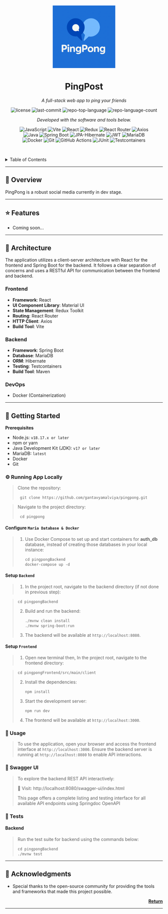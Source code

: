 <p align="center">
  <img src="pingpongFrontend/src/main/client/src/assets/pingpong-logo.png" width="200">
</p>
<p align="center">
    <h1 align="center">PingPost</h1>
</p>
<p align="center">
    <em>A full-stack web app to ping your friends</em>
</p>
<p align="center">
    <img src="https://img.shields.io/github/license/gantavyamalviya/pingpong?style=flat&logo=opensourceinitiative&logoColor=white&color=0080ff" alt="license">
    <img src="https://img.shields.io/github/last-commit/gantavyamalviya/pingpong?style=flat&logo=git&logoColor=white&color=0080ff" alt="last-commit">
    <img src="https://img.shields.io/github/languages/top/gantavyamalviya/pingpong?style=flat&color=0080ff" alt="repo-top-language">
    <img src="https://img.shields.io/github/languages/count/gantavyamalviya/pingpong?style=flat&color=0080ff" alt="repo-language-count">
<p>
<p align="center">
        <em>Developed with the software and tools below.</em>
</p>
<p align="center">    
    <img src="https://img.shields.io/badge/JavaScript-F7DF1E.svg?style=flat&logo=JavaScript&logoColor=black" alt="JavaScript">
    <img src="https://img.shields.io/badge/Vite-646CFF.svg?style=flat&logo=Vite&logoColor=white" alt="Vite">
    <img src="https://img.shields.io/badge/React-61DAFB.svg?style=flat&logo=React&logoColor=black" alt="React">
    <img src="https://img.shields.io/badge/Redux-764ABC.svg?style=flat&logo=redux&logoColor=white" alt="Redux">
    <img src="https://img.shields.io/badge/React_Router-CA4245.svg?style=flat&logo=react-router&logoColor=white" alt="React Router">
    <img src="https://img.shields.io/badge/Axios-5A29E4.svg?style=flat&logo=Axios&logoColor=white" alt="Axios">
    <br> 
    <img src="https://img.shields.io/badge/Java-ED8B00.svg?style=flat&logo=openjdk&logoColor=black" alt="Java">
    <img src="https://img.shields.io/badge/Spring_Boot-6DB33F.svg?style=flat&logo=spring-boot&logoColor=white" alt="Spring Boot">
    <img src="https://img.shields.io/badge/JPA-Hibernate-59666C.svg?style=flat&logo=hibernate&logoColor=white" alt="JPA-Hibernate">
    <img src="https://img.shields.io/badge/JWT-3BBAF1.svg?style=flat&logo=jsonwebtokens&logoColor=white" alt="JWT">
    <img src="https://img.shields.io/badge/MariaDB-003545?style=flat&logo=mariadb&logoColor=white" alt="MariaDB">
    <br>   
    <img src="https://img.shields.io/badge/Docker-2496ED.svg?style=flat&logo=Docker&logoColor=white" alt="Docker">
    <img src="https://img.shields.io/badge/Git-F05032.svg?style=flat&logo=git&logoColor=white" alt="Git">
    <img src="https://img.shields.io/badge/GitHub%20Actions-2088FF.svg?style=flat&logo=GitHub-Actions&logoColor=white" alt="GitHub Actions">
    <img src="https://img.shields.io/badge/JUnit-25A162.svg?style=flat&logo=junit5&logoColor=white" alt="JUnit">
    <img src="https://img.shields.io/badge/Testcontainers-3186A1.svg?style=flat&logo=linuxcontainers&logoColor=white" alt="Testcontainers">
</p>

<br><!-- TABLE OF CONTENTS -->

<details>
  <summary>Table of Contents</summary><br>

- [📕 Overview](#-overview)

- [⭐ Features](#-features)

- [🧩 Architecture](#-architecture)

- [🚀 Getting Started](#-getting-started)

    - [⚙️ Running App Locally](#️-running-app-locally)
    - [📖 Usage](#-usage)
    - [📘 Swagger UI](#-swagger-ui)
    - [🧪 Tests](#-tests)

- [👏 Acknowledgments](#-acknowledgments)

  </details>
  <hr>

## 📕 Overview

PingPong is a robust social media currently in dev stage.

---

## ⭐ Features

- Coming soon...

---

## 🧩 Architecture

The application utilizes a client-server architecture with React for the frontend and Spring Boot for the backend. It follows a clear separation of concerns and uses a RESTful API for communication between the frontend and backend.

### Frontend

- **Framework**: React
- **UI Component Library**: Material UI
- **State Management**: Redux Toolkit
- **Routing**: React Router
- **HTTP Client**: Axios
- **Build Tool**: Vite

### Backend

- **Framework**: Spring Boot
- **Database**: MariaDB
- **ORM**: Hibernate
- **Testing**: Testcontainers
- **Build Tool**: Maven

### DevOps

- Docker (Containerization)

---

## 🚀 Getting Started

**Prerequisites**

- Node.js: `v18.17.x or later`
- npm or yarn
- Java Development Kit (JDK): `v17 or later`
- MariaDB: `latest`
- Docker
- Git

### ⚙️ Running App Locally

> Clone the repository:
>
> ```console
>  git clone https://github.com/gantavyamalviya/pingpong.git
> ```

> Navigate to the project directory:
>
> ```console
>  cd pingpong
> ```

<h4>Configure <code>Maria Database & Docker</code></h4>

> 1. Use Docker Compose to set up and start containers for **auth_db** database, instead of creating those databases in your local instance:
>
>    ```console
>    cd pingpongBackend
>    docker-compose up -d
>    ```
     
<h4>Setup <code>Backend</code></h4>

> 1. In the project root, navigate to the backend directory (if not done in previous step):
     
>    ```console
>    cd pingpongBackend
>    ```
>
> 2. Build and run the backend:
>
>    ```console
>    ./mvnw clean install
>    ./mvnw spring-boot:run
>    ```
>
> 4. The backend will be available at `http://localhost:8080`.

<h4>Setup <code>Frontend</code></h4>

> 1. Open new terminal then, In the project root, navigate to the frontend directory:
     
>    ```console
>    cd pingpongFrontend/src/main/client
>    ```
>
> 2. Install the dependencies:
>    ```console
>    npm install
>    ```
>
> 3. Start the development server:
>    ```console
>    npm run dev
>    ```
>
> 5. The frontend will be available at `http://localhost:3000`.

### 📖 Usage

> To use the application, open your browser and access the frontend interface at `http://localhost:3000`. Ensure the backend server is running at `http://localhost:8080` to enable API interactions.


### 📘 Swagger UI
> To explore the backend REST API interactively:
> 
> 📌 Visit: http://localhost:8080/swagger-ui/index.html
> 
>This page offers a complete listing and testing interface for all available API endpoints using Springdoc OpenAPI

### 🧪 Tests

<h4>Backend</h4>

> Run the test suite for backend using the commands below:
>
> ```console
> cd pingpongBackend
> ./mvnw test
> ```

---

## 👏 Acknowledgments

- Special thanks to the open-source community for providing the tools and frameworks that made this project possible.

<p align="right">
  <a href="#-overview"><b>Return</b></a>
</p>

---
